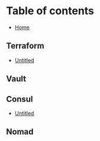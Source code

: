 # Table of contents

* [Home](README.md)

## Terraform

* [Untitled](untitled.md)

## Vault

## Consul

* [Untitled](consul/untitled.md)

## Nomad

